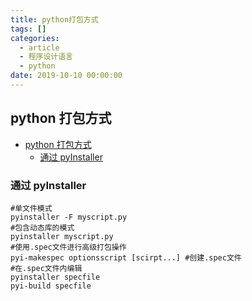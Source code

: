 ```yaml
---
title: python打包方式
tags: []
categories:
  - article
  - 程序设计语言
  - python
date: 2019-10-10 00:00:00
---
```


## python 打包方式

- [python 打包方式](#python-打包方式)
  - [通过 pyInstaller](#通过-pyinstaller)

### 通过 pyInstaller

```shell
#单文件模式
pyinstaller -F myscript.py
#包含动态库的模式
pyinstaller myscript.py
#使用.spec文件进行高级打包操作
pyi-makespec optionsscript [scirpt...] #创建.spec文件
#在.spec文件内编辑
pyinstaller specfile
pyi-build specfile

```
